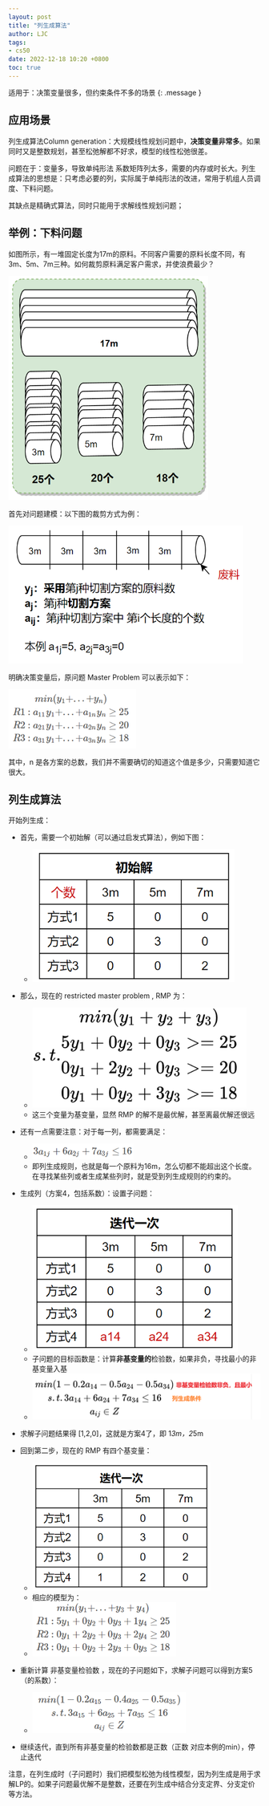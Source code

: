 ```yaml
---
layout: post
title: "列生成算法"
author: LJC
tags:
- cs50
date: 2022-12-18 10:20 +0800
toc: true
---
```


适用于：决策变量很多，但约束条件不多的场景
{: .message }

## 应用场景

列生成算法Column generation：大规模线性规划问题中，**决策变量非常多**。如果同时又是整数规划，甚至松弛解都不好求，模型的线性松弛很差。

问题在于：变量多，导致单纯形法 系数矩阵列太多，需要的内存或时长大。列生成算法的思想是：只考虑必要的列，实际属于单纯形法的改进，常用于机组人员调度、下料问题。

其缺点是精确式算法，同时只能用于求解线性规划问题；

## 举例：下料问题

如图所示，有一堆固定长度为17m的原料。不同客户需要的原料长度不同，有3m、5m、7m三种。如何裁剪原料满足客户需求，并使浪费最少？

![cg-1.png](/images/or/cg-1.png)

首先对问题建模：以下图的裁剪方式为例：

![cg-2.png](/images/or/cg-2.png)

明确决策变量后，原问题 Master Problem 可以表示如下：

![cg-3.png](/images/or/cg-3.png)

其中，n 是各方案的总数，我们并不需要确切的知道这个值是多少，只需要知道它很大。

## 列生成算法

开始列生成：
- 首先，需要一个初始解（可以通过启发式算法），例如下图：
    - ![cg-4.png](/images/or/cg-4.png)

- 那么，现在的 restricted master problem , RMP 为：
    - ![cg-5.png](/images/or/cg-5.png)
    - 这三个变量为基变量，显然 RMP 的解不是最优解，甚至离最优解还很远

- 还有一点需要注意：对于每一列，都需要满足：
    - ![cg-6.png](/images/or/cg-6.png)
    - 即列生成规则，也就是每一个原料为16m，怎么切都不能超出这个长度。在寻找某些列或者生成某些列时，就是受到列生成规则的约束的。

- 生成列（方案4，包括系数）：设置子问题：
    - ![cg6-1.png](/images/or/cg6-1.png)
    - 子问题的目标函数是：计算**非基变量的**检验数，如果非负，寻找最小的非基变量入基
    - ![cg-7.png](/images/or/cg-7.png)

- 求解子问题结果得 [1,2,0]，这就是方案4了，即 1*3m，2*5m

- 回到第二步，现在的 RMP 有四个基变量：
    - ![cg-8.png](/images/or/cg-8.png)  
    - 相应的模型为：
    - ![cg-9.png](/images/or/cg-9.png)  

- 重新计算 非基变量检验数 ，现在的子问题如下，求解子问题可以得到方案5（的系数）：
    - ![cg-10.png](/images/or/cg-10.png)  

- 继续迭代，直到所有非基变量的检验数都是正数（正数 对应本例的min），停止迭代

注意，在列生成时（子问题时）我们把模型松弛为线性模型，因为列生成是用于求解LP的。如果子问题最优解不是整数，还要在列生成中结合分支定界、分支定价等方法。